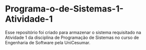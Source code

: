 # Programa-o-de-Sistemas-1-Atividade-1
Esse repositório foi criado para armazenar o sistema requisitado na Atividade 1 da disciplina de Programação de Sistemas no curso de Engenharia de Software pela UniCesumar.
